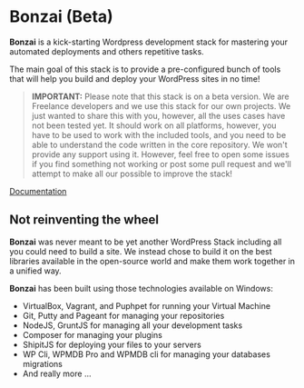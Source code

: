 Bonzai (Beta)
=============

**Bonzai** is a kick-starting Wordpress development stack for mastering your automated deployments and others
repetitive tasks.

The main goal of this stack is to provide a pre-configured bunch of tools that will help you build and deploy your WordPress sites in no time!

> **IMPORTANT:** Please note that this stack is on a beta version. We are Freelance developers and we use this stack for our own projects. We just wanted to
share this with you, however, all the uses cases have not been tested yet. It should work on all platforms, however, you have to be used to work with the
included tools, and you need to be able to understand the code written in the core repository. We won't provide any support using it. However, feel free to
open some issues if you find something not working or post some pull request and we'll attempt to make all our possible to improve the stack!

[Documentation](bonzai/doc/README.md)

Not reinventing the wheel
-------------------------

**Bonzai** was never meant to be yet another WordPress Stack including all you could need to build a site. We instead chose to build it on the best
libraries available in the open-source world and make them work together in a unified way.

**Bonzai** has been built using those technologies available on Windows:

- VirtualBox, Vagrant, and Puphpet for running your Virtual Machine
- Git, Putty and Pageant for managing your repositories
- NodeJS, GruntJS for managing all your development tasks
- Composer for managing your plugins
- ShipitJS for deploying your files to your servers
- WP Cli, WPMDB Pro and WPMDB cli for managing your databases migrations
- And really more ...